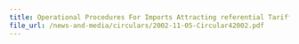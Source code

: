 ```yaml
---
title: Operational Procedures For Imports Attracting referential Tariff Under Japan And Singapore On A New Economic Partnership (JSEPA) Agreement
file_url: /news-and-media/circulars/2002-11-05-Circular42002.pdf
---
```

